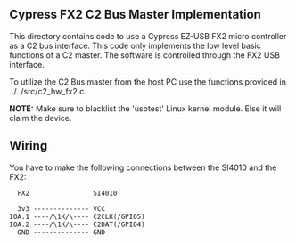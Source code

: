 Cypress FX2 C2 Bus Master Implementation
----------------------------------------
This directory contains code to use a Cypress EZ-USB FX2 micro controller as a
C2 bus interface. This code only implements the low level basic functions of a
C2 master. The software is controlled through the FX2 USB interface.

To utilize the C2 Bus master from the host PC use the functions provided in
../../src/c2_hw_fx2.c.

**NOTE:** Make sure to blacklist the 'usbtest' Linux kernel module. Else it
will claim the device.

Wiring
------
You have to make the following connections between the SI4010 and the FX2:

      FX2                SI4010

      3v3 -------------- VCC
    IOA.1 ----/\1K/\---- C2CLK(/GPIO5)
    IOA.2 ----/\1K/\---- C2DAT(/GPIO4)
      GND -------------- GND
